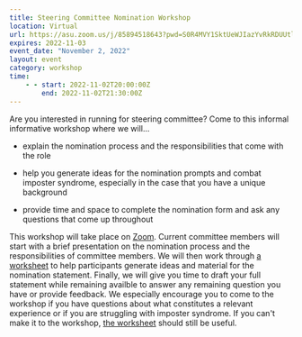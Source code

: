 ```yaml
---
title: Steering Committee Nomination Workshop
location: Virtual 
url: https://asu.zoom.us/j/85894518643?pwd=S0R4MVY1SktUeWJIazYvRkRDUUtlUT09 
expires: 2022-11-03
event_date: "November 2, 2022"
layout: event
category: workshop
time:
    - - start: 2022-11-02T20:00:00Z
        end: 2022-11-02T21:30:00Z
---
```


Are you interested in running for steering committee? Come to this informal informative workshop where we will...

- explain the nomination process and the responsibilities that come with the role

- help you generate ideas for the nomination prompts and combat imposter syndrome, especially in the case that you have a unique background

- provide time and space to complete the nomination form and ask any questions that come up throughout

This workshop will take place on [Zoom](https://asu.zoom.us/j/85894518643?pwd=S0R4MVY1SktUeWJIazYvRkRDUUtlUT09). Current committee members will start with a brief presentation on the nomination process and the responsibilities of committee members. We will then work through [a worksheet](https://docs.google.com/document/d/1UB5BVBh9uaZ1thVPeweP2kbEDAZdKWM9l_qBghEbREk/edit?usp=sharing) to help participants generate ideas and material for the nomination statement. Finally, we will give you time to draft your full statement while remaining availble to answer any remaining question you have or provide feedback. We especially encourage you to come to the workshop if you have questions about what constitutes a relevant experience or if you are struggling with imposter syndrome. If you can't make it to the workshop, [the worksheet](https://docs.google.com/document/d/1UB5BVBh9uaZ1thVPeweP2kbEDAZdKWM9l_qBghEbREk/edit?usp=sharing) should still be useful. 
